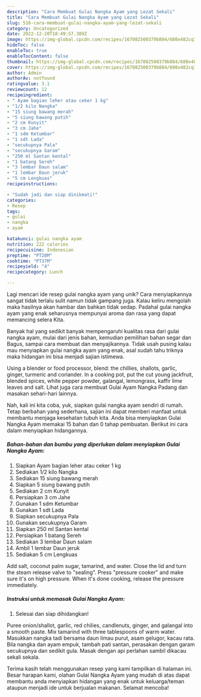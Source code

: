 ```yaml
---
description: "Cara Membuat Gulai Nangka Ayam yang Lezat Sekali"
title: "Cara Membuat Gulai Nangka Ayam yang Lezat Sekali"
slug: 516-cara-membuat-gulai-nangka-ayam-yang-lezat-sekali
category: Uncategorized
date: 2022-12-20T18:49:57.389Z
image: https://img-global.cpcdn.com/recipes/167082500379b884/680x482cq70/gulai-nangka-ayam-foto-resep-utama.jpg
hideToc: false
enableToc: true
enableTocContent: false
thumbnail: https://img-global.cpcdn.com/recipes/167082500379b884/680x482cq70/gulai-nangka-ayam-foto-resep-utama.jpg
cover: https://img-global.cpcdn.com/recipes/167082500379b884/680x482cq70/gulai-nangka-ayam-foto-resep-utama.jpg
author: Admin
authorAv: notfound
ratingvalue: 3.1
reviewcount: 12
recipeingredient:
- " Ayam bagian leher atau ceker 1 kg"
- "1/2 kilo Nangka"
- "15 siung bawang merah"
- "5 siung bawang putih"
- "2 cm Kunyit"
- "3 cm Jahe"
- "1 sdm Ketumbar"
- "1 sdt Lada"
- "secukupnya Pala"
- "secukupnya Garam"
- "250 ml Santan kental"
- "1 batang Sereh"
- "3 lembar Daun salam"
- "1 lembar Daun jeruk"
- "5 cm Lengkuas"
recipeinstructions:

- "Sudah jadi dan siap dinikmati!"
categories:
- Resep
tags:
- gulai
- nangka
- ayam

katakunci: gulai nangka ayam 
nutrition: 222 calories
recipecuisine: Indonesian
preptime: "PT28M"
cooktime: "PT37M"
recipeyield: "4"
recipecategory: Lunch

---
```





Lagi mencari ide resep gulai nangka ayam yang unik? Cara menyiapkannya sangat tidak terlalu sulit namun tidak gampang juga. Kalau keliru mengolah maka hasilnya akan hambar dan bahkan tidak sedap. Padahal gulai nangka ayam yang enak seharusnya mempunyai aroma dan rasa yang dapat memancing selera Kita.





Banyak hal yang sedikit banyak mempengaruhi kualitas rasa dari gulai nangka ayam, mulai dari jenis bahan, kemudian pemilihan bahan segar dan Bagus, sampai cara membuat dan menyajikannya. Tidak usah pusing kalau mau menyiapkan gulai nangka ayam yang enak,      asal sudah tahu triknya maka hidangan ini bisa menjadi sajian istimewa.














Using a blender or food processor, blend: the chillies, shallots, garlic, ginger, turmeric and coriander. In a cooking pot, put the cut young jackfruit, blended spices, white pepper powder, galangal, lemongrass, kaffir lime leaves and salt. Lihat juga cara membuat Gulai Ayam Nangka Padang dan masakan sehari-hari lainnya.






Nah, kali ini kita coba, yuk, siapkan gulai nangka ayam sendiri di rumah. Tetap berbahan yang sederhana, sajian ini dapat memberi manfaat untuk membantu menjaga kesehatan tubuh kita. Anda bisa menyiapkan Gulai Nangka Ayam memakai 15 bahan dan 0 tahap pembuatan. Berikut ini cara dalam menyiapkan hidangannya.

<!--inarticleads1-->

##### Bahan-bahan dan bumbu yang diperlukan dalam menyiapkan Gulai Nangka Ayam:

1. Siapkan  Ayam bagian leher atau ceker 1 kg
1. Sediakan 1/2 kilo Nangka
1. Sediakan 15 siung bawang merah
1. Siapkan 5 siung bawang putih
1. Sediakan 2 cm Kunyit
1. Persiapkan 3 cm Jahe
1. Gunakan 1 sdm Ketumbar
1. Gunakan 1 sdt Lada
1. Siapkan secukupnya Pala
1. Gunakan secukupnya Garam
1. Siapkan 250 ml Santan kental
1. Persiapkan 1 batang Sereh
1. Sediakan 3 lembar Daun salam
1. Ambil 1 lembar Daun jeruk
1. Sediakan 5 cm Lengkuas


Add salt, coconut palm sugar, tamarind, and water. Close the lid and turn the steam release valve to &#34;sealing&#34;. Press &#34;pressure cooker&#34; and make sure it&#39;s on high pressure. When it&#39;s done cooking, release the pressure immediately. 

<!--inarticleads2-->

##### Instruksi untuk memasak Gulai Nangka Ayam:


1. Selesai dan siap dihidangkan!

Puree onion/shallot, garlic, red chilies, candlenuts, ginger, and galangal into a smooth paste. Mix tamarind with three tablespoons of warm water. Masukkan nangka tadi bersama daun limau purut, asam gelugor, kacau rata. Bila nangka dan ayam empuk, tambah pati santan, perasakan dengan garam secukupnya dan sedikit gula. Masak dengan api perlahan sambil dikacau sekali sekala. 

Terima kasih telah menggunakan resep yang kami tampilkan di halaman ini. Besar harapan kami, olahan Gulai Nangka Ayam yang mudah di atas dapat membantu anda menyiapkan hidangan yang enak untuk keluarga/teman ataupun menjadi ide untuk berjualan makanan. Selamat mencoba!
